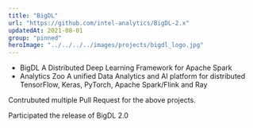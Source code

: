 ```yaml
---
title: "BigDL"
url: "https://github.com/intel-analytics/BigDL-2.x"
updatedAt: 2021-08-01
group: "pinned"
heroImage: "../../../../images/projects/bigdl_logo.jpg"
---
```

- BigDL A Distributed Deep Learning Framework for Apache Spark
- Analytics Zoo A unified Data Analytics and AI platform for distributed TensorFlow, Keras, PyTorch, Apache Spark/Flink and Ray

Contrubuted multiple Pull Request for the above projects. 

Participated the release of BigDL 2.0